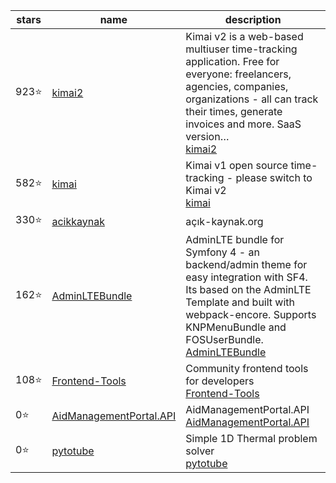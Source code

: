 | stars | name | description |
| - | - | - |
 923⭐ | [kimai2](kevinpapst/kimai2) | Kimai v2 is a web-based multiuser time-tracking application. Free for everyone: freelancers, agencies, companies, organizations - all can track their times, generate invoices and more. SaaS version…<br>[kimai2](https://www.kimai.org)
 582⭐ | [kimai](kimai/kimai) | Kimai v1 open source time-tracking - please switch to Kimai v2<br>[kimai](https://github.com/kevinpapst/kimai2)
 330⭐ | [acikkaynak](acikkaynak/acikkaynak) | açık-kaynak.org | İnisiyatif, Topluluk ve Rehber<br>[acikkaynak](https://acik-kaynak.org/)
 162⭐ | [AdminLTEBundle](kevinpapst/AdminLTEBundle) | AdminLTE bundle for Symfony 4 - an backend/admin theme for easy integration with SF4. Its based on the AdminLTE Template and built with webpack-encore. Supports KNPMenuBundle and FOSUserBundle.<br>[AdminLTEBundle]()
 108⭐ | [Frontend-Tools](enBonnet/Frontend-Tools) | Community frontend tools for developers<br>[Frontend-Tools](None)
 0⭐ | [AidManagementPortal.API](aidmanagementportal/AidManagementPortal.API) | AidManagementPortal.API<br>[AidManagementPortal.API](None)
 0⭐ | [pytotube](guneysus-archieve/pytotube) | Simple 1D Thermal problem solver<br>[pytotube]()